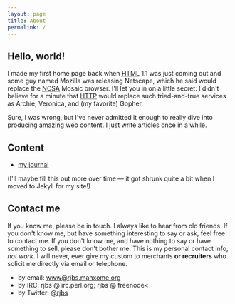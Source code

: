 ```yaml
---
layout: page
title: About
permalink: /
---
```


## Hello, world!

I made my first home page back when <acronym title="HyperText Markup
Language">HTML</acronym> 1.1 was just coming out and some guy named Mozilla was
releasing Netscape, which he said would replace the <acronym title="National
Center for Supercomputing Applications">NCSA</acronym> Mosaic browser.  I'll
let you in on a little secret:  I didn't believe for a minute that <acronym
title="HyperText Transfer Protocol">HTTP</acronym> would replace such
tried-and-true services as Archie, Veronica, and (my favorite) Gopher.

Sure, I was wrong, but I've never admitted it enough to really dive into
producing amazing web content.  I just write articles once in a while.

## Content

* [my journal](/blog/)

(I'll maybe fill this out more over time — it got shrunk quite a bit when I
moved to Jekyll for my site!)

## Contact me

If you know me, please be in touch.  I always like to hear from old friends.
If you don't know me, but have something interesting to say or ask, feel free
to contact me.  If you don't know me, and have nothing to say or have something
to sell, please don't bother me.  This is my personal contact info, *not
work*.  I will never, ever give my custom to merchants **or recruiters** who
solicit me directly via email or telephone.

* by email: [www@rjbs.manxome.org](mailto:www@rjbs.manxome.org)
* by IRC: rjbs @ irc.perl.org; rjbs @ freenode<
* by Twitter: [@rjbs](https://twitter.com/rjbs)

